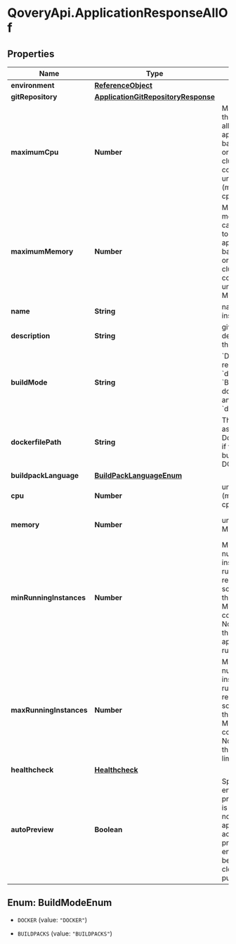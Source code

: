 # QoveryApi.ApplicationResponseAllOf

## Properties

Name | Type | Description | Notes
------------ | ------------- | ------------- | -------------
**environment** | [**ReferenceObject**](ReferenceObject.md) |  | [optional] 
**gitRepository** | [**ApplicationGitRepositoryResponse**](ApplicationGitRepositoryResponse.md) |  | [optional] 
**maximumCpu** | **Number** | Maximum cpu that can be allocated to the application based on organization cluster configuration. unit is millicores (m). 1000m &#x3D; 1 cpu | [optional] [default to 250]
**maximumMemory** | **Number** | Maximum memory that can be allocated to the application based on organization cluster configuration. unit is MB. 1024 MB &#x3D; 1GB | [optional] [default to 256]
**name** | **String** | name is case insensitive | [optional] 
**description** | **String** | give a description to this application | [optional] 
**buildMode** | **String** | &#x60;DOCKER&#x60; requires &#x60;dockerfile_path&#x60; &#x60;BUILDPACKS&#x60; does not require any &#x60;dockerfile_path&#x60;  | [optional] [default to &#39;BUILDPACKS&#39;]
**dockerfilePath** | **String** | The path of the associated Dockerfile. Only if you are using build_mode &#x3D; DOCKER | [optional] 
**buildpackLanguage** | [**BuildPackLanguageEnum**](BuildPackLanguageEnum.md) |  | [optional] 
**cpu** | **Number** | unit is millicores (m). 1000m &#x3D; 1 cpu | [optional] [default to 250]
**memory** | **Number** | unit is MB. 1024 MB &#x3D; 1GB | [optional] [default to 256]
**minRunningInstances** | **Number** | Minimum number of instances running. This resource auto-scale based on the CPU and Memory consumption. Note: 0 means that there is no application running.  | [optional] [default to 1]
**maxRunningInstances** | **Number** | Maximum number of instances running. This resource auto-scale based on the CPU and Memory consumption. Note: -1 means that there is no limit.  | [optional] [default to 1]
**healthcheck** | [**Healthcheck**](Healthcheck.md) |  | [optional] 
**autoPreview** | **Boolean** | Specify if the environment preview option is activated or not for this application. If activated, a preview environment will be automatically cloned at each pull request.  | [optional] [default to true]



## Enum: BuildModeEnum


* `DOCKER` (value: `"DOCKER"`)

* `BUILDPACKS` (value: `"BUILDPACKS"`)




